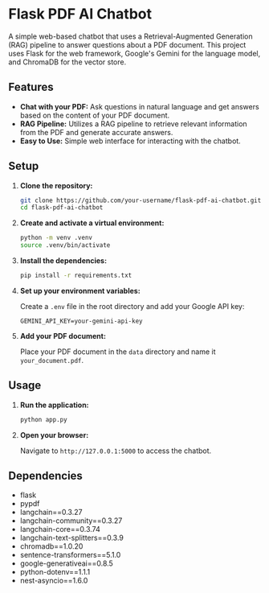 # Flask PDF AI Chatbot

A simple web-based chatbot that uses a Retrieval-Augmented Generation (RAG) pipeline to answer questions about a PDF document. This project uses Flask for the web framework, Google's Gemini for the language model, and ChromaDB for the vector store.

## Features

*   **Chat with your PDF:** Ask questions in natural language and get answers based on the content of your PDF document.
*   **RAG Pipeline:** Utilizes a RAG pipeline to retrieve relevant information from the PDF and generate accurate answers.
*   **Easy to Use:** Simple web interface for interacting with the chatbot.

## Setup

1.  **Clone the repository:**

    ```bash
    git clone https://github.com/your-username/flask-pdf-ai-chatbot.git
    cd flask-pdf-ai-chatbot
    ```

2.  **Create and activate a virtual environment:**

    ```bash
    python -m venv .venv
    source .venv/bin/activate
    ```

3.  **Install the dependencies:**

    ```bash
    pip install -r requirements.txt
    ```

4.  **Set up your environment variables:**

    Create a `.env` file in the root directory and add your Google API key:

    ```
    GEMINI_API_KEY=your-gemini-api-key
    ```

5.  **Add your PDF document:**

    Place your PDF document in the `data` directory and name it `your_document.pdf`.

## Usage

1.  **Run the application:**

    ```bash
    python app.py
    ```

2.  **Open your browser:**

    Navigate to `http://127.0.0.1:5000` to access the chatbot.

## Dependencies

*   flask
*   pypdf
*   langchain==0.3.27
*   langchain-community==0.3.27
*   langchain-core==0.3.74
*   langchain-text-splitters==0.3.9
*   chromadb==1.0.20
*   sentence-transformers==5.1.0
*   google-generativeai==0.8.5
*   python-dotenv==1.1.1
*   nest-asyncio==1.6.0
